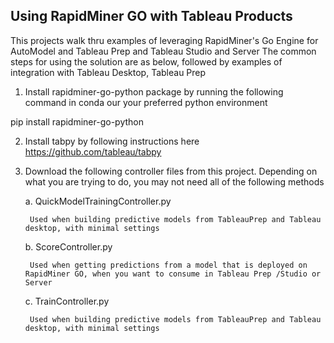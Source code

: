 ## Using RapidMiner GO with Tableau Products
This projects walk thru examples of leveraging RapidMiner's Go Engine for AutoModel and Tableau Prep and Tableau Studio and Server
The common steps for using the solution are as below, followed by examples of integration with Tableau Desktop, Tableau Prep   

1) Install rapidminer-go-python package by running the following command in conda our your preferred python environment

pip install rapidminer-go-python

2) Install tabpy by following instructions here https://github.com/tableau/tabpy

3) Download the following controller files from this project. Depending on what you are trying to do, you may not need all of the following methods



      a. QuickModelTrainingController.py
  
        Used when building predictive models from TableauPrep and Tableau desktop, with minimal settings
  
      b. ScoreController.py
      
        Used when getting predictions from a model that is deployed on RapidMiner GO, when you want to consume in Tableau Prep /Studio or Server
  
      c. TrainController.py
      
        Used when building predictive models from TableauPrep and Tableau desktop, with minimal settings
  
  

    
